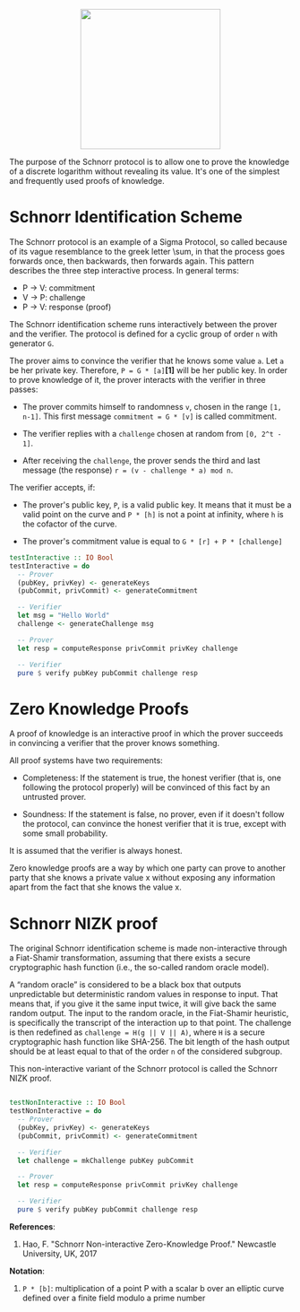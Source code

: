 <p align="center">
  <a href="http://www.adjoint.io"><img src="https://www.adjoint.io/images/logo-small.png" width="250"/></a>
</p>

The purpose of the Schnorr protocol is to allow one to prove the knowledge of a discrete logarithm without revealing its value. It's one of the simplest and frequently used proofs of knowledge.

Schnorr Identification Scheme
=============================

The Schnorr protocol is an example of a Sigma Protocol, so called because of its vague resemblance to the greek letter \sum, in that the process goes forwards once, then backwards, then forwards again. This pattern describes the three step interactive process. In general terms:

- P  ->  V:  commitment
- V  ->  P:  challenge
- P  ->  V:  response (proof)

The Schnorr identification scheme runs interactively between the prover and the verifier. The protocol is defined for a cyclic group of order `n` with generator `G`.

The prover aims to convince the verifier that he knows some value `a`. Let `a` be her private key. Therefore, `P = G * [a]`**[1]** will be her public key. In order to prove knowledge of it, the prover interacts with the verifier in three passes:

- The prover commits himself to randomness `v`, chosen in the range `[1, n-1]`. This first message `commitment = G * [v]` is called commitment.

- The verifier replies with a `challenge` chosen at random from `[0, 2^t - 1]`.

- After receiving the `challenge`, the prover sends the third and last message (the response) `r = (v - challenge * a) mod n`.

The verifier accepts, if:
- The prover's public key, `P`, is a valid public key. It means that it must be a valid point on the curve and `P * [h]` is not a point at infinity, where `h` is the cofactor of the curve.

- The prover's commitment value is equal to `G * [r] + P * [challenge]`

```haskell
testInteractive :: IO Bool
testInteractive = do
  -- Prover
  (pubKey, privKey) <- generateKeys
  (pubCommit, privCommit) <- generateCommitment

  -- Verifier
  let msg = "Hello World"
  challenge <- generateChallenge msg

  -- Prover
  let resp = computeResponse privCommit privKey challenge

  -- Verifier
  pure $ verify pubKey pubCommit challenge resp
```

Zero Knowledge Proofs
=====================

A proof of knowledge is an interactive proof in which the prover succeeds in convincing a verifier that the prover knows something.

All proof systems have two requirements:

- Completeness: If the statement is true, the honest verifier (that is, one following the protocol properly) will be convinced of this fact by an untrusted prover.

- Soundness: If the statement is false, no prover, even if it doesn't follow the protocol, can convince the honest verifier that it is true, except with some small probability.

It is assumed that the verifier is always honest.

Zero knowledge proofs are a way by which one party can prove to another party that she knows a private value x without exposing any information apart from the fact that she knows the value x.

Schnorr NIZK proof
==================

The original Schnorr identification scheme is made non-interactive through a Fiat-Shamir transformation, assuming that there exists a secure cryptographic hash function (i.e., the so-called random oracle model).

A “random oracle” is considered to be a black box that outputs unpredictable but deterministic random values in response to input. That means that, if you give it the same input twice, it will give back the same random output. The input to the random oracle, in the Fiat-Shamir heuristic, is specifically the transcript of the interaction up to that point. The challenge is then redefined as `challenge = H(g || V || A)`, where `H` is a secure cryptographic hash function like SHA-256. The bit length of the hash output should be at least equal to that of the order `n` of the considered subgroup.

This non-interactive variant of the Schnorr protocol is called the Schnorr NIZK proof.

```haskell

testNonInteractive :: IO Bool
testNonInteractive = do
  -- Prover
  (pubKey, privKey) <- generateKeys
  (pubCommit, privCommit) <- generateCommitment

  -- Verifier
  let challenge = mkChallenge pubKey pubCommit

  -- Prover
  let resp = computeResponse privCommit privKey challenge

  -- Verifier
  pure $ verify pubKey pubCommit challenge resp

```

**References**:

1.  Hao, F. "Schnorr Non-interactive Zero-Knowledge Proof." Newcastle University, UK, 2017


**Notation**:

1. `P * [b]`: multiplication of a point P with a scalar b over an elliptic curve defined over a finite field modulo a prime number

